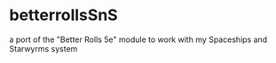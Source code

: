 # betterrollsSnS
a port of the "Better Rolls 5e" module to work with my Spaceships and Starwyrms system
